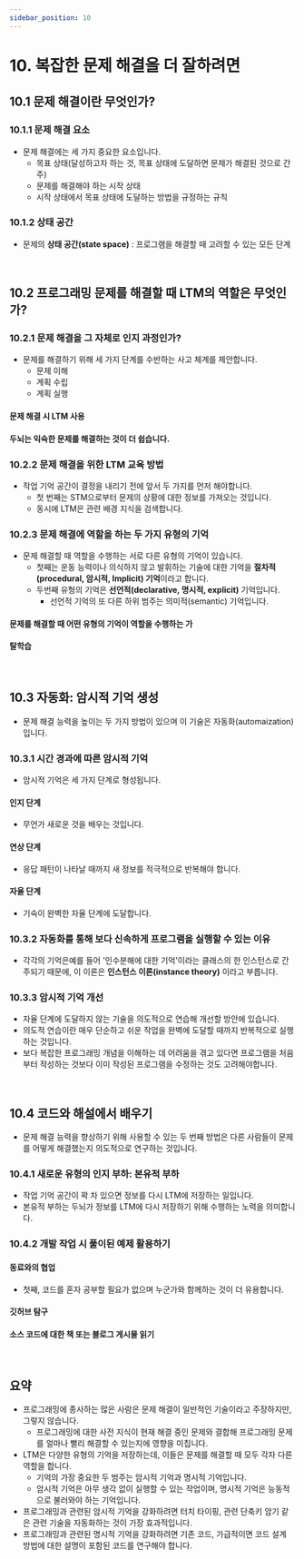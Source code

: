 ```yaml
---
sidebar_position: 10
---
```


# 10. 복잡한 문제 해결을 더 잘하려면

## 10.1 문제 해결이란 무엇인가?

### 10.1.1 문제 해결 요소

- 문제 해결에는 세 가지 중요한 요소입니다.
  - 목표 상태(달성하고자 하는 것, 목표 상태에 도달하면 문제가 해결된 것으로 간주)
  - 문제를 해결해야 하는 시작 상태
  - 시작 상태에서 목표 상태에 도달하는 방법을 규정하는 규칙

### 10.1.2 상태 공간

- 문제의 **상태 공간(state space)** : 프로그램을 해결할 때 고려할 수 있는 모든 단계

<br/>

## 10.2 프로그래밍 문제를 해결할 때 LTM의 역할은 무엇인가?

### 10.2.1 문제 해결을 그 자체로 인지 과정인가?

- 문제를 해결하기 위해 세 가지 단계를 수반하는 사고 체계를 제안합니다.
  - 문제 이해
  - 계획 수립
  - 계획 실행

#### 문제 해결 시 LTM 사용

#### 두뇌는 익숙한 문제를 해결하는 것이 더 쉽습니다.

### 10.2.2 문제 해결을 위한 LTM 교육 방법

- 작업 기억 공간이 결정을 내리기 전에 앞서 두 가지를 먼저 해야합니다.
  - 첫 번째는 STM으로부터 문제의 상황에 대한 정보를 가져오는 것입니다.
  - 동시에 LTM은 관련 배경 지식을 검색합니다.

### 10.2.3 문제 해결에 역할을 하는 두 가지 유형의 기억

- 문제 해결할 때 역할을 수행하는 서로 다른 유형의 기억이 있습니다.
  - 첫째는 운동 능력이나 의식하지 않고 발휘하는 기술에 대한 기억을 **절차적(procedural, 암시적, Implicit) 기억**이라고 합니다.
  - 두번째 유형의 기억은 **선언적(declarative, 명시적, explicit)** 기억입니다.
    - 선언적 기억의 또 다른 하위 범주는 의미적(semantic) 기억입니다.

#### 문제를 해결할 때 어떤 유형의 기억이 역할을 수행하는 가

#### 탈학습

<br/>

## 10.3 자동화: 암시적 기억 생성

- 문제 해결 능력을 높이는 두 가지 방법이 있으며 이 기술은 자동화(automaization) 입니다.

### 10.3.1 시간 경과에 따른 암시적 기억

- 암시적 기억은 세 가지 단계로 형성됩니다.

#### 인지 단계

- 무언가 새로운 것을 배우는 것입니다.

#### 연상 단계

- 응답 패턴이 나타날 때까지 새 정보를 적극적으로 반복해야 합니다.

#### 자율 단계

- 기숙이 완벽한 자율 단계에 도달합니다.

### 10.3.2 자동화를 통해 보다 신속하게 프로그램을 실행할 수 있는 이유

- 각각의 기억은예를 들어 '인수분해에 대한 기억'이라는 클래스의 한 인스턴스로 간주되기 때문에, 이 이론은 **인스턴스 이론(instance theory)** 이라고 부릅니다.

### 10.3.3 암시적 기억 개선

- 자율 단계에 도달하지 않는 기술을 의도적으로 연습해 개선할 방안에 있습니다.
- 의도적 연습이란 매우 단순하고 쉬운 작업을 완벽에 도달할 때까지 반복적으로 실행하는 것입니다.
- 보다 복잡한 프로그래밍 개념을 이해하는 데 어려움을 겪고 있다면 프로그램을 처음부터 작성하는 것보다 이미 작성된 프로그램을 수정하는 것도 고려해야합니다.

<br/>

## 10.4 코드와 해설에서 배우기

- 문제 해결 능력을 향상하기 위해 사용할 수 있는 두 번째 방법은 다른 사람들이 문제를 어떻게 해결했는지 의도적으로 연구하는 것입니다.

### 10.4.1 새로운 유형의 인지 부하: 본유적 부하

- 작업 기억 공간이 꽉 차 있으면 정보를 다시 LTM에 저장하는 일입니다.
- 본유적 부하는 두뇌가 정보를 LTM에 다시 저장하기 위해 수행하는 노력을 의미합니다.

### 10.4.2 개발 작업 시 풀이된 예제 활용하기

#### 동료와의 협업

- 첫째, 코드를 혼자 공부할 필요가 없으며 누군가와 함께하는 것이 더 유용합니다.

#### 깃허브 탐구

#### 소스 코드에 대한 책 또는 블로그 게시물 읽기

<br/>

## 요약

- 프로그래밍에 종사하는 많은 사람은 문제 해결이 일반적인 기술이라고 주장하지만, 그렇지 않습니다.
  - 프로그래밍에 대한 사전 지식이 현재 해결 중인 문제와 결합해 프로그래밍 문제를 얼마나 빨리 해결할 수 있는지에 영향을 미칩니다.
- LTM은 다양한 유형의 기억을 저장하는데, 이들은 문제를 해결할 때 모두 각자 다른 역할을 합니다.
  - 기억의 가장 중요한 두 범주는 암시적 기억과 명시적 기억입니다.
  - 암시적 기억은 아무 생각 없이 실행할 수 있는 작업이며, 명시적 기억은 능동적으로 불러와야 하는 기억입니다.
- 프로그래밍과 관련된 암시적 기억을 강화하려면 터치 타이핑, 관련 단축키 암기 같은 관련 기술을 자동화하는 것이 가장 효과적입니다.
- 프로그래밍과 관련된 명시적 기억을 강화하려면 기존 코드, 가급적이면 코드 설계 방법에 대한 설명이 포함된 코드를 연구해야 합니다.